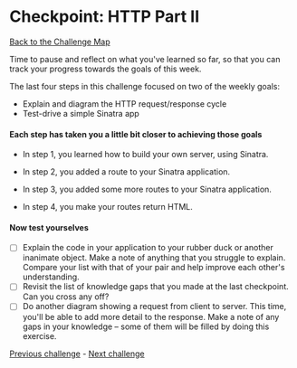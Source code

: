 # Checkpoint: HTTP Part II

[Back to the Challenge Map](README.md)

Time to pause and reflect on what you've learned so far, so that you can track your progress towards the goals of this week.

The last four steps in this challenge focused on two of the weekly goals:

* Explain and diagram the HTTP request/response cycle
* Test-drive a simple Sinatra app

#### Each step has taken you a little bit closer to achieving those goals

* In step 1, you learned how to build your own server, using Sinatra.

* In step 2, you added a route to your Sinatra application.

* In step 3, you added some more routes to your Sinatra application.

* In step 4, you make your routes return HTML.

#### Now test yourselves

- [ ] Explain the code in your application to your rubber duck or another inanimate object. Make a note of anything that you struggle to explain. Compare your list with that of your pair and help improve each other's understanding.
- [ ] Revisit the list of knowledge gaps that you made at the last checkpoint. Can you cross any off?
- [ ] Do another diagram showing a request from client to server. This time, you'll be able to add more detail to the response. Make a note of any gaps in your knowledge – some of them will be filled by doing this exercise.

[Previous challenge](sinatra_returning_html.md) - [Next challenge](sinatra_views.md)